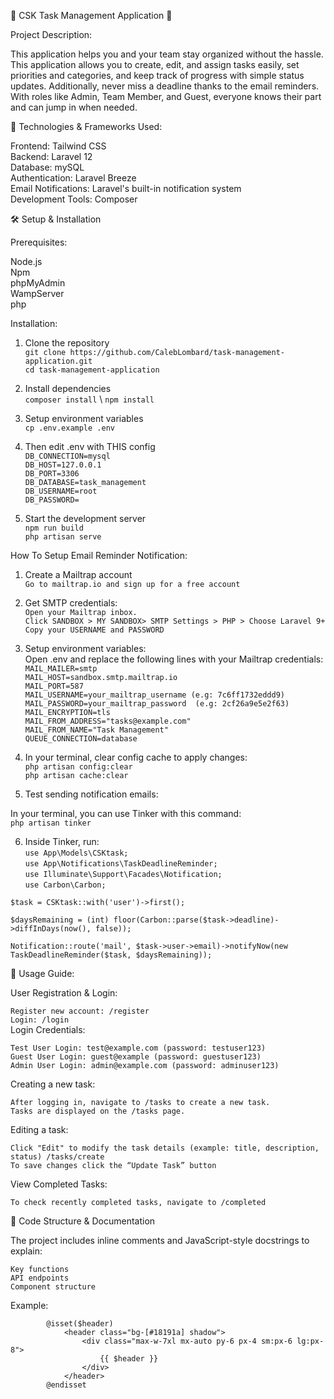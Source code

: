 📅 CSK Task Management Application 📅

Project Description:

This application helps you and your team stay organized without the hassle. This application allows you to create, edit, and assign tasks easily, set priorities and categories, and keep track of progress with simple status updates. Additionally, never miss a deadline thanks to the email reminders. With roles like Admin, Team Member, and Guest, everyone knows their part and can jump in when needed.


🚀 Technologies & Frameworks Used:

Frontend: Tailwind CSS\
Backend: Laravel 12\
Database: mySQL\
Authentication: Laravel Breeze\
Email Notifications: Laravel's built-in notification system\
Development Tools: Composer


🛠️ Setup & Installation

Prerequisites:

Node.js\
Npm\
phpMyAdmin\
WampServer\
php


Installation:

1) Clone the repository\
`git clone https://github.com/CalebLombard/task-management-application.git` \
`cd task-management-application`

2) Install dependencies\
`composer install` \ 
`npm install`


3) Setup environment variables\
`cp .env.example .env`

4) Then edit .env with THIS config\
`DB_CONNECTION=mysql` \
`DB_HOST=127.0.0.1` \
`DB_PORT=3306` \
`DB_DATABASE=task_management` \
`DB_USERNAME=root` \
`DB_PASSWORD= `

5) Start the development server\
`npm run build` \
`php artisan serve` 


How To Setup Email Reminder Notification:

1) Create a Mailtrap account \
`Go to mailtrap.io and sign up for a free account` 

2) Get SMTP credentials: \
`Open your Mailtrap inbox.` \
`Click SANDBOX > MY SANDBOX> SMTP Settings > PHP > Choose Laravel 9+` \
`Copy your USERNAME and PASSWORD `

3) Setup environment variables: \
Open .env and replace the following lines with your Mailtrap credentials: \
`MAIL_MAILER=smtp` \
`MAIL_HOST=sandbox.smtp.mailtrap.io` \
`MAIL_PORT=587` \
`MAIL_USERNAME=your_mailtrap_username (e.g: 7c6ff1732eddd9)` \
`MAIL_PASSWORD=your_mailtrap_password  (e.g: 2cf26a9e5e2f63)` \
`MAIL_ENCRYPTION=tls` \
`MAIL_FROM_ADDRESS="tasks@example.com"` \
`MAIL_FROM_NAME="Task Management"` \
`QUEUE_CONNECTION=database` 

4) In your terminal, clear config cache to apply changes: \
`php artisan config:clear` \
`php artisan cache:clear` 

5) Test sending notification emails: 

In your terminal, you can use Tinker with this command: \
`php artisan tinker `

6) Inside Tinker, run: \
`use App\Models\CSKtask;` \
`use App\Notifications\TaskDeadlineReminder;` \
`use Illuminate\Support\Facades\Notification;` \
`use Carbon\Carbon; `

`$task = CSKtask::with('user')->first(); `

`$daysRemaining = (int) floor(Carbon::parse($task->deadline)->diffInDays(now(), false));` 

`Notification::route('mail', $task->user->email)->notifyNow(new TaskDeadlineReminder($task, $daysRemaining)); `

📘 Usage Guide: 

User Registration & Login: 

`Register new account: /register` \
`Login: /login` \
Login Credentials:  

`Test User Login: test@example.com (password: testuser123)` \
`Guest User Login: guest@example (password: guestuser123)` \
`Admin User Login: admin@example.com (password: adminuser123)` 
 
Creating a new task: 

`After logging in, navigate to /tasks to create a new task.` \
`Tasks are displayed on the /tasks page.` 

Editing a task: 
 
`Click "Edit" to modify the task details (example: title, description, status) /tasks/create` \
`To save changes click the “Update Task” button` 

View Completed Tasks: 

`To check recently completed tasks, navigate to /completed` 

🧠 Code Structure & Documentation 

The project includes inline comments and JavaScript-style docstrings to explain: 

`Key functions` \
`API endpoints` \
`Component structure `

Example: 

<!-- Page Heading -->  

            @isset($header) 
                <header class="bg-[#18191a] shadow"> 
                    <div class="max-w-7xl mx-auto py-6 px-4 sm:px-6 lg:px-8"> 
                        {{ $header }} 
                    </div> 
                </header> 
            @endisset 
